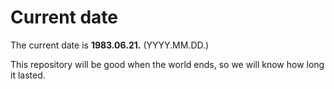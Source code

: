 # Current date

The current date is **1983.06.21.** (YYYY.MM.DD.)

This repository will be good when the world ends, so we will know how long it lasted.